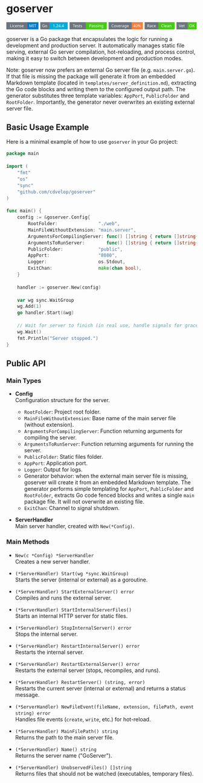 # goserver
<!-- START_SECTION:BADGES_SECTION -->
<a href="docs/img/badges.svg"><img src="docs/img/badges.svg" alt="Project Badges" title="Generated by badges.sh from github.com/cdvelop/devscripts"></a>
<!-- END_SECTION:BADGES_SECTION -->

goserver is a Go package that encapsulates the logic for running a development and production server. It automatically manages static file serving, external Go server compilation, hot-reloading, and process control, making it easy to switch between development and production modes.

Note: goserver now prefers an external Go server file (e.g. `main.server.go`). If that file is missing the package will generate it from an embedded Markdown template (located in `templates/server_definition.md`), extracting the Go code blocks and writing them to the configured output path. The generator substitutes three template variables: `AppPort`, `PublicFolder` and `RootFolder`. Importantly, the generator never overwrites an existing external server file.

## Basic Usage Example

Here is a minimal example of how to use `goserver` in your Go project:


```go
package main

import (
	"fmt"
	"os"
	"sync"
	"github.com/cdvelop/goserver"
)

func main() {
	config := &goserver.Config{
		RootFolder:               "./web",
		MainFileWithoutExtension: "main.server",
		ArgumentsForCompilingServer: func() []string { return []string{} },
		ArgumentsToRunServer:        func() []string { return []string{} },
		PublicFolder:             "public",
		AppPort:                  "8080",
		Logger:                   os.Stdout,
		ExitChan:                 make(chan bool),
	}

	handler := goserver.New(config)

	var wg sync.WaitGroup
	wg.Add(1)
	go handler.Start(&wg)

	// Wait for server to finish (in real use, handle signals for graceful shutdown)
	wg.Wait()
	fmt.Println("Server stopped.")
}
```

## Public API

### Main Types

- **Config**  
	Configuration structure for the server.  
	- `RootFolder`: Project root folder.
	- `MainFileWithoutExtension`: Base name of the main server file (without extension).
	- `ArgumentsForCompilingServer`: Function returning arguments for compiling the server.
	- `ArgumentsToRunServer`: Function returning arguments for running the server.
	- `PublicFolder`: Static files folder.
	- `AppPort`: Application port.
	- `Logger`: Output for logs.
	- Generator behavior: when the external main server file is missing, goserver will create it from an embedded Markdown template. The generator performs simple templating for `AppPort`, `PublicFolder` and `RootFolder`, extracts Go code fenced blocks and writes a single `main` package file. It will not overwrite an existing file.
	- `ExitChan`: Channel to signal shutdown.

- **ServerHandler**  
	Main server handler, created with `New(*Config)`.

### Main Methods

- `New(c *Config) *ServerHandler`  
	Creates a new server handler.

- `(*ServerHandler) Start(wg *sync.WaitGroup)`  
	Starts the server (internal or external) as a goroutine.

- `(*ServerHandler) StartExternalServer() error`  
	Compiles and runs the external server.

- `(*ServerHandler) StartInternalServerFiles()`  
	Starts an internal HTTP server for static files.

- `(*ServerHandler) StopInternalServer() error`  
	Stops the internal server.

- `(*ServerHandler) RestartInternalServer() error`  
	Restarts the internal server.

- `(*ServerHandler) RestartExternalServer() error`  
	Restarts the external server (stops, recompiles, and runs).

- `(*ServerHandler) RestartServer() (string, error)`  
	Restarts the current server (internal or external) and returns a status message.

- `(*ServerHandler) NewFileEvent(fileName, extension, filePath, event string) error`  
	Handles file events (`create`, `write`, etc.) for hot-reload.

- `(*ServerHandler) MainFilePath() string`  
	Returns the path to the main server file.

- `(*ServerHandler) Name() string`  
	Returns the server name ("GoServer").

- `(*ServerHandler) UnobservedFiles() []string`  
	Returns files that should not be watched (executables, temporary files).
